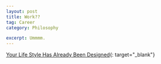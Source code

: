 ```yaml
---
layout: post
title: Work??
tag: Career
category: Philosophy

excerpt: Ummmm.
---
```


[Your Life Style Has Already Been Designed](http://www.filmsforaction.org/news/your_lifestyle_has_already_been_designed/#.VGhXW2gmHX8.email){: target="_blank"}


